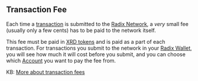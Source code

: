 ## Transaction Fee

Each time a [transaction](?glossaryAnchor=transactions) is submitted to the [Radix Network](?glossaryAnchor=radixnetwork), a _very_ small fee (usually only a few cents) has to be paid to the network itself.

This fee must be paid in [XRD tokens](?glossaryAnchor=xrd) and is paid as a part of each transaction. For transactions you submit to the network in your [Radix Wallet](?glossaryAnchor=radixwallet), you will see how much it will cost before you submit, and you can choose which [Account](?glossaryAnchor=accounts) you want to pay the fee from.

KB: [More about transaction fees](https://learn.radixdlt.com/article/how-do-transaction-fees-work-on-radix)

